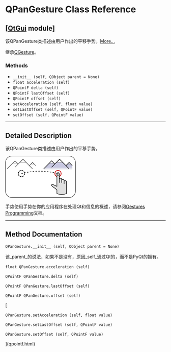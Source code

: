 # QPanGesture Class Reference

## [[QtGui](index.htm) module]

该QPanGesture类描述由用户作出的平移手势。[More...](#details)

继承[QGesture](qgesture.html)。

### Methods

*   `__init__ (self, QObject parent = None)`
*   `float acceleration (self)`
*   `QPointF delta (self)`
*   `QPointF lastOffset (self)`
*   `QPointF offset (self)`
*   `setAcceleration (self, float value)`
*   `setLastOffset (self, QPointF value)`
*   `setOffset (self, QPointF value)`

* * *

## Detailed Description

该QPanGesture类描述由用户作出的平移手势。

![](../img/pangesture.png)

手势使用手势在你的应用程序在处理Qt和信息的概述，请参阅[Gestures Programming](index.htm)文档。

* * *

## Method Documentation

```
QPanGesture.__init__ (self, QObject parent = None)
```

该_parent_的说法，如果不是没有，原因_self_通过Qt的，而不是PyQt的拥有。

```
float QPanGesture.acceleration (self)
```

```
QPointF QPanGesture.delta (self)
```

[](qpointf.html)

```
QPointF QPanGesture.lastOffset (self)
```

[](qpointf.html)

```
QPointF QPanGesture.offset (self)
```

[

```
QPanGesture.setAcceleration (self, float value)
```

```
QPanGesture.setLastOffset (self, QPointF value)
```

```
QPanGesture.setOffset (self, QPointF value)
```

](qpointf.html)